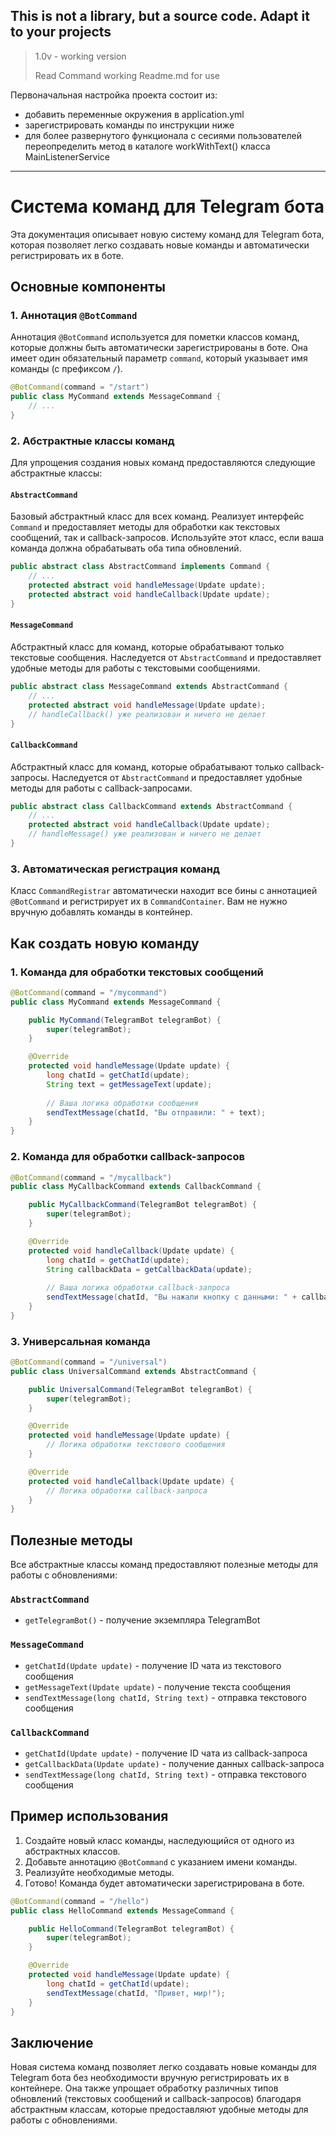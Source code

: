 ## This is not a library, but a source code. Adapt it to your projects

> 1.0v - working version
> 
> Read Command working Readme.md for use

Первоначальная настройка проекта состоит из:

- добавить переменные окружения в application.yml
- зарегистрировать команды по инструкции ниже
- для более развернутого функционала с сесиями пользователей переопределить метод в каталоге workWithText() класса MainListenerService 

---

# Система команд для Telegram бота

Эта документация описывает новую систему команд для Telegram бота, которая позволяет легко создавать новые команды и автоматически регистрировать их в боте.

## Основные компоненты

### 1. Аннотация `@BotCommand`

Аннотация `@BotCommand` используется для пометки классов команд, которые должны быть автоматически зарегистрированы в боте. Она имеет один обязательный параметр `command`, который указывает имя команды (с префиксом `/`).

```java
@BotCommand(command = "/start")
public class MyCommand extends MessageCommand {
    // ...
}
```

### 2. Абстрактные классы команд

Для упрощения создания новых команд предоставляются следующие абстрактные классы:

#### `AbstractCommand`

Базовый абстрактный класс для всех команд. Реализует интерфейс `Command` и предоставляет методы для обработки как текстовых сообщений, так и callback-запросов. Используйте этот класс, если ваша команда должна обрабатывать оба типа обновлений.

```java
public abstract class AbstractCommand implements Command {
    // ...
    protected abstract void handleMessage(Update update);
    protected abstract void handleCallback(Update update);
}
```

#### `MessageCommand`

Абстрактный класс для команд, которые обрабатывают только текстовые сообщения. Наследуется от `AbstractCommand` и предоставляет удобные методы для работы с текстовыми сообщениями.

```java
public abstract class MessageCommand extends AbstractCommand {
    // ...
    protected abstract void handleMessage(Update update);
    // handleCallback() уже реализован и ничего не делает
}
```

#### `CallbackCommand`

Абстрактный класс для команд, которые обрабатывают только callback-запросы. Наследуется от `AbstractCommand` и предоставляет удобные методы для работы с callback-запросами.

```java
public abstract class CallbackCommand extends AbstractCommand {
    // ...
    protected abstract void handleCallback(Update update);
    // handleMessage() уже реализован и ничего не делает
}
```

### 3. Автоматическая регистрация команд

Класс `CommandRegistrar` автоматически находит все бины с аннотацией `@BotCommand` и регистрирует их в `CommandContainer`. Вам не нужно вручную добавлять команды в контейнер.

## Как создать новую команду

### 1. Команда для обработки текстовых сообщений

```java
@BotCommand(command = "/mycommand")
public class MyCommand extends MessageCommand {

    public MyCommand(TelegramBot telegramBot) {
        super(telegramBot);
    }

    @Override
    protected void handleMessage(Update update) {
        long chatId = getChatId(update);
        String text = getMessageText(update);
        
        // Ваша логика обработки сообщения
        sendTextMessage(chatId, "Вы отправили: " + text);
    }
}
```

### 2. Команда для обработки callback-запросов

```java
@BotCommand(command = "/mycallback")
public class MyCallbackCommand extends CallbackCommand {

    public MyCallbackCommand(TelegramBot telegramBot) {
        super(telegramBot);
    }

    @Override
    protected void handleCallback(Update update) {
        long chatId = getChatId(update);
        String callbackData = getCallbackData(update);
        
        // Ваша логика обработки callback-запроса
        sendTextMessage(chatId, "Вы нажали кнопку с данными: " + callbackData);
    }
}
```

### 3. Универсальная команда

```java
@BotCommand(command = "/universal")
public class UniversalCommand extends AbstractCommand {

    public UniversalCommand(TelegramBot telegramBot) {
        super(telegramBot);
    }

    @Override
    protected void handleMessage(Update update) {
        // Логика обработки текстового сообщения
    }

    @Override
    protected void handleCallback(Update update) {
        // Логика обработки callback-запроса
    }
}
```

## Полезные методы

Все абстрактные классы команд предоставляют полезные методы для работы с обновлениями:

### `AbstractCommand`

- `getTelegramBot()` - получение экземпляра TelegramBot

### `MessageCommand`

- `getChatId(Update update)` - получение ID чата из текстового сообщения
- `getMessageText(Update update)` - получение текста сообщения
- `sendTextMessage(long chatId, String text)` - отправка текстового сообщения

### `CallbackCommand`

- `getChatId(Update update)` - получение ID чата из callback-запроса
- `getCallbackData(Update update)` - получение данных callback-запроса
- `sendTextMessage(long chatId, String text)` - отправка текстового сообщения

## Пример использования

1. Создайте новый класс команды, наследующийся от одного из абстрактных классов.
2. Добавьте аннотацию `@BotCommand` с указанием имени команды.
3. Реализуйте необходимые методы.
4. Готово! Команда будет автоматически зарегистрирована в боте.

```java
@BotCommand(command = "/hello")
public class HelloCommand extends MessageCommand {

    public HelloCommand(TelegramBot telegramBot) {
        super(telegramBot);
    }

    @Override
    protected void handleMessage(Update update) {
        long chatId = getChatId(update);
        sendTextMessage(chatId, "Привет, мир!");
    }
}
```

## Заключение

Новая система команд позволяет легко создавать новые команды для Telegram бота без необходимости вручную регистрировать их в контейнере. Она также упрощает обработку различных типов обновлений (текстовых сообщений и callback-запросов) благодаря абстрактным классам, которые предоставляют удобные методы для работы с обновлениями.
